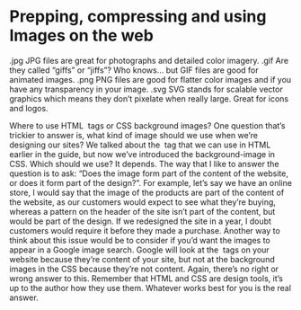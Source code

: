 # Prepping, compressing and using Images on the web

>
.jpg JPG files are great for photographs and detailed color
imagery.
.gif Are they called “giffs” or “jiffs”? Who knows... but GIF
files are good for animated images.
.png PNG files are good for flatter color images and if you
have any transparency in your image.
.svg SVG stands for scalable vector graphics which means
they don’t pixelate when really large. Great for icons
and logos.

Where to use HTML <img> tags or CSS
background images?
One question that’s trickier to answer is, what kind of image should we
use when we’re designing our sites? We talked about the <img> tag that
we can use in HTML earlier in the guide, but now we’ve introduced the
background-image in CSS. Which should we use? It depends.
The way that I like to answer the question is to ask: “Does the image
form part of the content of the website, or does it form part of the
design?”. For example, let’s say we have an online store, I would say that
the image of the products are part of the content of the website, as our
customers would expect to see what they’re buying, whereas a pattern
on the header of the site isn’t part of the content, but would be part of
the design. If we redesigned the site in a year, I doubt customers would
require it before they made a purchase.
Another way to think about this issue would be to consider if you’d
want the images to appear in a Google image search. Google will look
at the <img> tags on your website because they’re content of your
site, but not at the background images in the CSS because they’re not
content.
Again, there’s no right or wrong answer to this. Remember that HTML
and CSS are design tools, it’s up to the author how they use them.
Whatever works best for you is the real answer.
